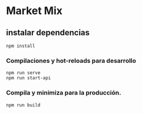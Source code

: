 # Market Mix

## instalar dependencias
```
npm install
```

### Compilaciones y hot-reloads para desarrollo
```
npm run serve
npm run start-api
```

### Compila y minimiza para la producción.
```
npm run build
```

